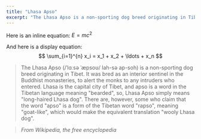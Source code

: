 ```yaml
---
title: "Lhasa Apso"
excerpt: "The Lhasa Apso is a non-sporting dog breed originating in Tibet."
---
```


Here is an inline equation: $E = mc^2$

And here is a display equation:
$$
\sum_{i=1}^{n} x_i = x_1 + x_2 + \ldots + x_n
$$


> The Lhasa Apso (/ˈlɑːsə ˈæpsoʊ/ lah-sə ap-soh) is a non-sporting dog breed originating in Tibet. It was bred as an interior sentinel in the Buddhist monasteries, to alert the monks to any intruders who entered. Lhasa is the capital city of Tibet, and apso is a word in the Tibetan language meaning "bearded", so, Lhasa Apso simply means "long-haired Lhasa dog". There are, however, some who claim that the word "apso" is a form of the Tibetan word "rapso", meaning "goat-like", which would make the equivalent translation "wooly Lhasa dog".

> <cite>From Wikipedia, the free encyclopedia</cite>